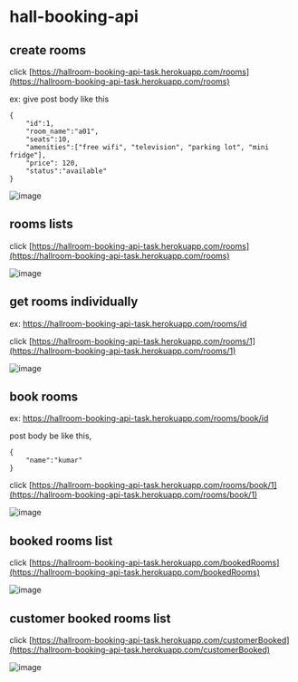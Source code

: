 # hall-booking-api

## create rooms
click [https://hallroom-booking-api-task.herokuapp.com/rooms](https://hallroom-booking-api-task.herokuapp.com/rooms)

ex: give post body like this

```
{
    "id":1,
    "room_name":"a01",
    "seats":10,
    "amenities":["free wifi", "television", "parking lot", "mini fridge"],
    "price": 120,
    "status":"available"
}
```
![image](https://user-images.githubusercontent.com/77113035/146212955-52208de7-d1e1-4132-a2c1-9bfad611ec94.png)

## rooms lists

click [https://hallroom-booking-api-task.herokuapp.com/rooms](https://hallroom-booking-api-task.herokuapp.com/rooms)

![image](https://user-images.githubusercontent.com/77113035/146213141-2fee7efc-b227-4b1b-937e-9294d9df5182.png)

## get rooms individually

ex: https://hallroom-booking-api-task.herokuapp.com/rooms/id

click [https://hallroom-booking-api-task.herokuapp.com/rooms/1](https://hallroom-booking-api-task.herokuapp.com/rooms/1)

![image](https://user-images.githubusercontent.com/77113035/146213275-84f516b3-dd3b-43f6-9d35-1c9df9ff8a97.png)

## book rooms

ex: https://hallroom-booking-api-task.herokuapp.com/rooms/book/id

post body be like this,
```
{
    "name":"kumar"
}
```

click [https://hallroom-booking-api-task.herokuapp.com/rooms/book/1](https://hallroom-booking-api-task.herokuapp.com/rooms/book/1)

![image](https://user-images.githubusercontent.com/77113035/146213415-f8195794-c4c7-4a17-903a-a8380b90a245.png)

## booked rooms list

click [https://hallroom-booking-api-task.herokuapp.com/bookedRooms](https://hallroom-booking-api-task.herokuapp.com/bookedRooms)

![image](https://user-images.githubusercontent.com/77113035/146213528-fc5f23ce-8a33-4e25-a51c-0d7c22d92356.png)

## customer booked rooms list

click [https://hallroom-booking-api-task.herokuapp.com/customerBooked](https://hallroom-booking-api-task.herokuapp.com/customerBooked)

![image](https://user-images.githubusercontent.com/77113035/146213646-b45552dc-a816-41a0-a010-a1b810f40fe2.png)
